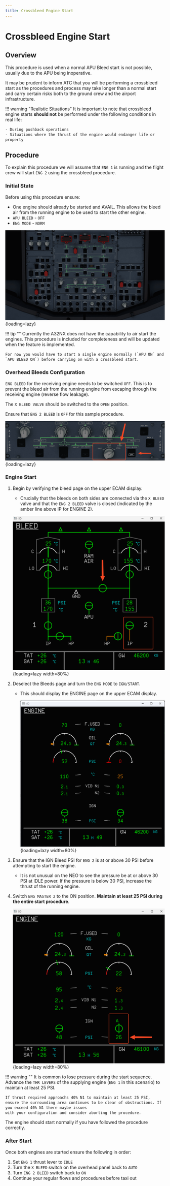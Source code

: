 ```yaml
---
title: Crossbleed Engine Start
---
```


# Crossbleed Engine Start

## Overview

This procedure is used when a normal APU Bleed start is not possible, usually due to the APU being inoperative. 

It may be prudent to inform ATC that you will be performing a crossbleed start as the procedures and process may take longer than a normal start and carry certain risks both 
to the ground crew and the airport infrastructure.

!!! warning "Realistic Situations"
    It is important to note that crossbleed engine starts **should not** be performed under the following conditions in real life:

    - During pushback operations
    - Situations where the thrust of the engine would endanger life or property

## Procedure

To explain this procedure we will assume that `ENG 1` is running and the flight crew will start `ENG 2` using the crossbleed procedure.

### Initial State

Before using this procedure ensure:

- One engine should already be started and AVAIL. This allows the bleed air from the running engine to be used to start the other engine.
- `APU BLEED` - `OFF`
- `ENG MODE` - `NORM`

![crossbleed1.png](../../assets/advanced-guides/engines/crossbleed1.png){loading=lazy}

!!! tip ""
    Currently the A32NX does not have the capability to air start the engines. This procedure is included for completeness and will be updated when the feature is implemented.

    For now you would have to start a single engine normally (`APU ON` and `APU BLEED ON`) before carrying on with a crossbleed start.

### Overhead Bleeds Configuration

`ENG BLEED` for the receiving engine needs to be switched `OFF`. This is to prevent the bleed air from the running engine from escaping through the receiving engine 
(reverse flow leakage).

The `X BLEED VALVE` should be switched to the `OPEN` position.

Ensure that `ENG 2 BLEED` is `OFF` for this sample procedure.

![crossbleed2.png](../../assets/advanced-guides/engines/crossbleed2.png){loading=lazy}

### Engine Start

1. Begin by verifying the bleed page on the upper ECAM display. 
     - Crucially that the bleeds on both sides are connected via the `X BLEED` valve and that the `ENG 2 BLEED` valve is closed (indicated by the amber line above IP for ENGINE 2).
     
     ![bleeds-page.png](../../assets/advanced-guides/engines/bleeds-page.png){loading=lazy width=80%}
   
2. Deselect the Bleeds page and turn the `ENG MODE` to `IGN/START`. 
     - This should display the ENGINE page on the upper ECAM display.
     
       ![engines-page.png](../../assets/advanced-guides/engines/engines-page.png){loading=lazy width=80%}
   
3. Ensure that the IGN Bleed PSI for `ENG 2` is at or above 30 PSI before attempting to start the engine. 
     - It is not unusual on the NEO to see the pressure be at or above 30 PSI at IDLE power. If the pressure is below 30 PSI, increase the thrust of the running engine.
   
4. Switch `ENG MASTER 2` to the ON position. **Maintain at least 25 PSI during the entire start procedure**.

    ![engine-page-start.png](../../assets/advanced-guides/engines/engine-page-start.png){loading=lazy width=80%}

!!! warning ""
    It is common to lose pressure during the start sequence. Advance the `THR LEVERS` of the supplying engine (`ENG 1` in this scenario) to maintain at least 25 PSI.

    If thrust required approachs 40% N1 to maintain at least 25 PSI, ensure the surrounding area continues to be clear of obstructions. If you exceed 40% N1 there maybe issues 
    with your configuration and consider aborting the procedure.

The engine should start normally if you have followed the procedure correctly.

### After Start

Once both engines are started ensure the following in order:

1. Set `ENG 1` thrust lever to `IDLE`
2. Turn the `X BLEED` switch on the overhead panel back to `AUTO`
3. Turn `ENG 2 BLEED` switch back to `ON`
4. Continue your regular flows and procedures before taxi out
